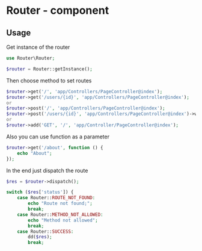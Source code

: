 # Router - component

## Usage
Get instance of the router
```php
use Router\Router;

$router = Router::getInstance();
```
Then choose method to set routes
```php
$router->get('/', 'app/Controllers/PageController@index');
$router->get('/users/{id}', 'app/Controllers/PageController@index');
or
$router->post('/', 'app/Controllers/PageController@index');
$router->post('/users/{id}', 'app/Controllers/PageController@index')->where('id', '[0-9]+');
or
$router->add('GET', '/', 'app/Controller/PageController@index');
```
Also you can use function as a parameter
```php
$router->get('/about', function () {
    echo "About";
});
```
In the end just dispatch the route
```php
$res = $router->dispatch();

switch ($res['status']) {
    case Router::ROUTE_NOT_FOUND:
        echo "Route not found;";
        break;
    case Router::METHOD_NOT_ALLOWED:
        echo "Method not allowed";
        break;
    case Router::SUCCESS:
        dd($res);
        break;
```

